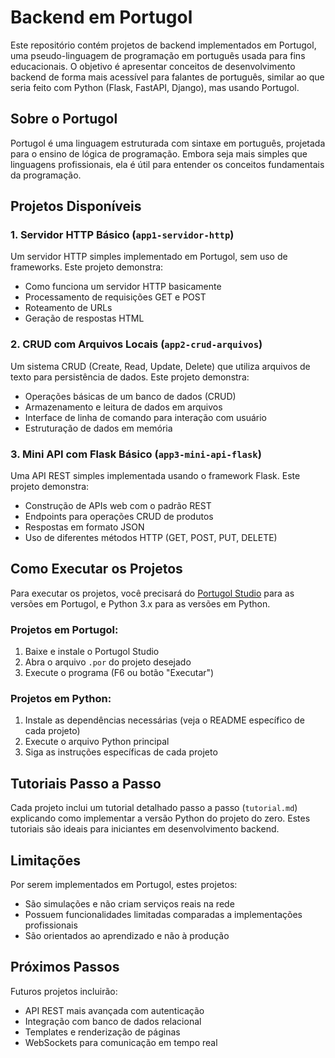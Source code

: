 # Backend em Portugol

Este repositório contém projetos de backend implementados em Portugol, uma pseudo-linguagem de programação em português usada para fins educacionais. O objetivo é apresentar conceitos de desenvolvimento backend de forma mais acessível para falantes de português, similar ao que seria feito com Python (Flask, FastAPI, Django), mas usando Portugol.

## Sobre o Portugol

Portugol é uma linguagem estruturada com sintaxe em português, projetada para o ensino de lógica de programação. Embora seja mais simples que linguagens profissionais, ela é útil para entender os conceitos fundamentais da programação.

## Projetos Disponíveis

### 1. Servidor HTTP Básico (`app1-servidor-http`)

Um servidor HTTP simples implementado em Portugol, sem uso de frameworks. Este projeto demonstra:
- Como funciona um servidor HTTP basicamente
- Processamento de requisições GET e POST
- Roteamento de URLs
- Geração de respostas HTML

### 2. CRUD com Arquivos Locais (`app2-crud-arquivos`)

Um sistema CRUD (Create, Read, Update, Delete) que utiliza arquivos de texto para persistência de dados. Este projeto demonstra:
- Operações básicas de um banco de dados (CRUD)
- Armazenamento e leitura de dados em arquivos
- Interface de linha de comando para interação com usuário
- Estruturação de dados em memória

### 3. Mini API com Flask Básico (`app3-mini-api-flask`)

Uma API REST simples implementada usando o framework Flask. Este projeto demonstra:
- Construção de APIs web com o padrão REST
- Endpoints para operações CRUD de produtos
- Respostas em formato JSON
- Uso de diferentes métodos HTTP (GET, POST, PUT, DELETE)

## Como Executar os Projetos

Para executar os projetos, você precisará do [Portugol Studio](http://lite.acad.univali.br/portugol/) para as versões em Portugol, e Python 3.x para as versões em Python.

### Projetos em Portugol:
1. Baixe e instale o Portugol Studio
2. Abra o arquivo `.por` do projeto desejado
3. Execute o programa (F6 ou botão "Executar")

### Projetos em Python:
1. Instale as dependências necessárias (veja o README específico de cada projeto)
2. Execute o arquivo Python principal
3. Siga as instruções específicas de cada projeto

## Tutoriais Passo a Passo

Cada projeto inclui um tutorial detalhado passo a passo (`tutorial.md`) explicando como implementar a versão Python do projeto do zero. Estes tutoriais são ideais para iniciantes em desenvolvimento backend.

## Limitações

Por serem implementados em Portugol, estes projetos:
- São simulações e não criam serviços reais na rede
- Possuem funcionalidades limitadas comparadas a implementações profissionais
- São orientados ao aprendizado e não à produção

## Próximos Passos

Futuros projetos incluirão:
- API REST mais avançada com autenticação
- Integração com banco de dados relacional
- Templates e renderização de páginas
- WebSockets para comunicação em tempo real 